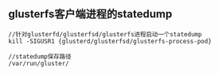 ## glusterfs客户端进程的statedump

```
//针对glusterfd/glusterfsd/glusterfs进程启动一个statedump
kill -SIGUSR1 {glusterd/glusterfsd/glusterfs-process-pod}

//statedump保存路径
/var/run/gluster/

```